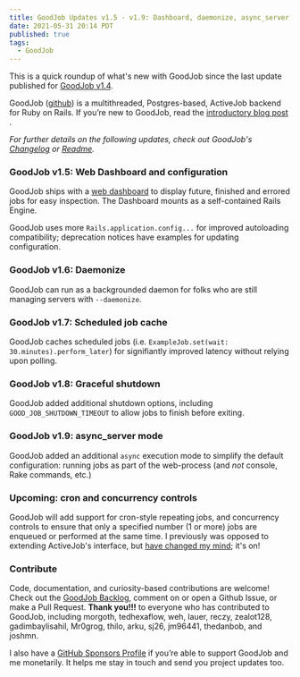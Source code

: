 ```yaml
---
title: GoodJob Updates v1.5 - v1.9: Dashboard, daemonize, async_server, and graceful shutdowns
date: 2021-05-31 20:14 PDT
published: true
tags: 
  - GoodJob
---
```


This is a quick roundup of what's new with GoodJob since the last update published for [GoodJob v1.4](https://island94.org/2021/01/goodjob-1-4-jruby-compatibility-and-more). 

GoodJob ([github](https://github.com/bensheldon/good_job)) is a multithreaded, Postgres-based, ActiveJob backend for Ruby on Rails. If you’re new to GoodJob, read the  [introductory blog post](https://island94.org/2020/07/introducing-goodjob-1-0) .

_For further details on the following updates, check out GoodJob's [Changelog](https://github.com/bensheldon/good_job/blob/main/CHANGELOG.md) or [Readme](https://github.com/bensheldon/good_job/blob/main/README.md)._

### GoodJob v1.5: Web Dashboard and configuration

GoodJob ships with a [web dashboard](https://github.com/bensheldon/good_job#dashboard) to display future, finished and errored jobs for easy inspection.  The Dashboard mounts as a self-contained Rails Engine.

GoodJob uses more `Rails.application.config...` for improved autoloading compatibility; deprecation notices have examples for updating configuration.

### GoodJob v1.6: Daemonize

GoodJob can run as a backgrounded daemon for folks who are still managing servers with `--daemonize`.

### GoodJob v1.7: Scheduled job cache

GoodJob caches scheduled jobs (i.e. `ExampleJob.set(wait: 30.minutes).perform_later`) for signifiantly improved latency without relying upon polling. 

### GoodJob v1.8: Graceful shutdown

GoodJob added additional shutdown options, including `GOOD_JOB_SHUTDOWN_TIMEOUT` to allow jobs to finish before exiting.

### GoodJob v1.9: async_server mode

GoodJob added an additional `async` execution mode to simplify the default configuration: running jobs as part of the web-process (and _not_ console, Rake commands, etc.)

### Upcoming: cron and concurrency controls

GoodJob will add support for cron-style repeating jobs, and concurrency controls to ensure that only a specified number (1 or more) jobs are enqueued or performed at the same time.  I previously was opposed to extending ActiveJob's interface, but [have changed my mind](https://github.com/bensheldon/good_job/issues/255); it's on!

### Contribute

Code, documentation, and curiosity-based contributions are welcome! Check out the  [GoodJob Backlog](https://github.com/bensheldon/good_job/projects/1), comment on or open a Github Issue, or make a Pull Request. **Thank you!!!** to everyone who has contributed to GoodJob, including morgoth, tedhexaflow, weh, lauer, reczy, zealot128, gadimbaylisahil, Mr0grog, thilo, arku, sj26, jm96441, thedanbob, and joshmn. 

I also have a [GitHub Sponsors Profile](https://github.com/sponsors/bensheldon) if you’re able to support GoodJob and me monetarily. It helps me stay in touch and send you project updates too.
